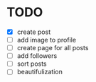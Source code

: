 # TODO
- [X] create post
- [ ] add image to profile
- [ ] create page for all posts 
- [ ] add followers
- [ ] sort posts 
- [ ] beautifulization
